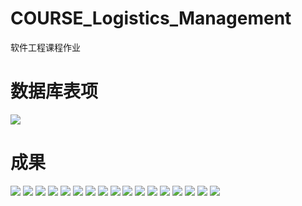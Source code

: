 # COURSE_Logistics_Management
软件工程课程作业
# 数据库表项
![](https://s2.loli.net/2023/04/26/sTmnNtS1yMZebBL.png)
# 成果
![](https://s2.loli.net/2023/04/26/Wdw7AaYfizBtXN5.png)
![](https://s2.loli.net/2023/04/26/BzsG1yal8mx7ouU.png)
![](https://s2.loli.net/2023/04/26/ZdjaAI4Eo5k3iOG.png)
![](https://s2.loli.net/2023/04/26/k5SePIusphqLYaX.png)
![](https://s2.loli.net/2023/04/26/26bDFI1QHBozrnG.jpg)
![](https://s2.loli.net/2023/04/26/mgF92cCqpDxkWsy.png)
![](https://s2.loli.net/2023/04/26/4AmW8zE9yIOoqcD.jpg)
![](https://s2.loli.net/2023/04/26/t2PlX9gHAIQyJmr.png)
![](https://s2.loli.net/2023/04/26/F7mESjLfxdlgCD3.jpg)
![](https://s2.loli.net/2023/04/26/zsC1SO5BZApkVX9.png)
![](https://s2.loli.net/2023/04/26/9zwGXnTgV6FkWEJ.png)
![](https://s2.loli.net/2023/04/26/4mdGVS59JAkW6y7.jpg)
![](https://s2.loli.net/2023/04/26/O74jdsCJRVirPyp.png)
![](https://s2.loli.net/2023/04/26/SViXv6G5TQ1ahCI.png)
![](https://s2.loli.net/2023/04/26/rW8zGSDlgO3hIy9.png)
![](https://s2.loli.net/2023/04/26/9E3rzKUstmGh5Id.png)
![](https://s2.loli.net/2023/04/26/tp3oXhQJ42P7NTm.png)
